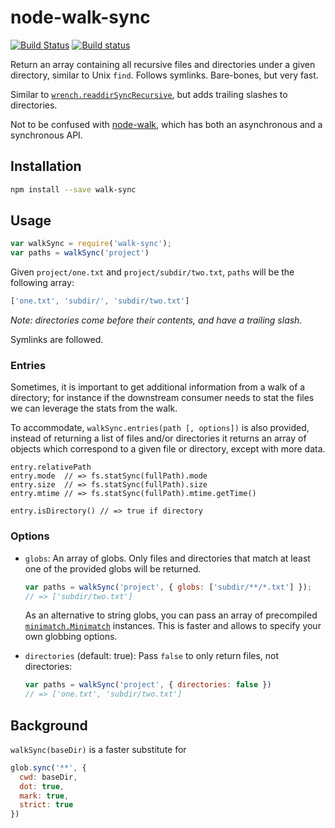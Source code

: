 # node-walk-sync

[![Build Status](https://travis-ci.org/joliss/node-walk-sync.png?branch=master)](https://travis-ci.org/joliss/node-walk-sync)
[![Build status](https://ci.appveyor.com/api/projects/status/sqe785gqb2qfmxbx/branch/master?svg=true)](https://ci.appveyor.com/project/joliss/node-walk-sync/branch/master)

Return an array containing all recursive files and directories under a given
directory, similar to Unix `find`. Follows symlinks. Bare-bones, but
very fast.

Similar to [`wrench.readdirSyncRecursive`](https://github.com/ryanmcgrath/wrench-js#synchronous-operations),
but adds trailing slashes to directories.

Not to be confused with [node-walk](https://github.com/coolaj86/node-walk),
which has both an asynchronous and a synchronous API.

## Installation

```bash
npm install --save walk-sync
```

## Usage

```js
var walkSync = require('walk-sync');
var paths = walkSync('project')
```

Given `project/one.txt` and `project/subdir/two.txt`, `paths` will be the following
array:

```js
['one.txt', 'subdir/', 'subdir/two.txt']
```

*Note: directories come before their contents, and have a trailing slash.*

Symlinks are followed.

### Entries

Sometimes, it is important to get additional information from a walk of a
directory; for instance if the downstream consumer needs to stat the files we
can leverage the stats from the walk.

To accommodate, `walkSync.entries(path [, options])` is also provided, instead
of returning a list of files and/or directories it returns an array of objects
which correspond to a given file or directory, except with more data.

```
entry.relativePath
entry.mode  // => fs.statSync(fullPath).mode
entry.size  // => fs.statSync(fullPath).size
entry.mtime // => fs.statSync(fullPath).mtime.getTime()

entry.isDirectory() // => true if directory
```

### Options

* `globs`: An array of globs. Only files and directories that match at least
  one of the provided globs will be returned.

    ```js
    var paths = walkSync('project', { globs: ['subdir/**/*.txt'] });
    // => ['subdir/two.txt']
    ```

    As an alternative to string globs, you can pass an array of precompiled
    [`minimatch.Minimatch`](https://github.com/isaacs/minimatch#minimatch-class)
    instances. This is faster and allows to specify your own globbing options.

* `directories` (default: true): Pass `false` to only return files, not
  directories:

    ```js
    var paths = walkSync('project', { directories: false })
    // => ['one.txt', 'subdir/two.txt']
    ```

## Background

`walkSync(baseDir)` is a faster substitute for

```js
glob.sync('**', {
  cwd: baseDir,
  dot: true,
  mark: true,
  strict: true
})
```
